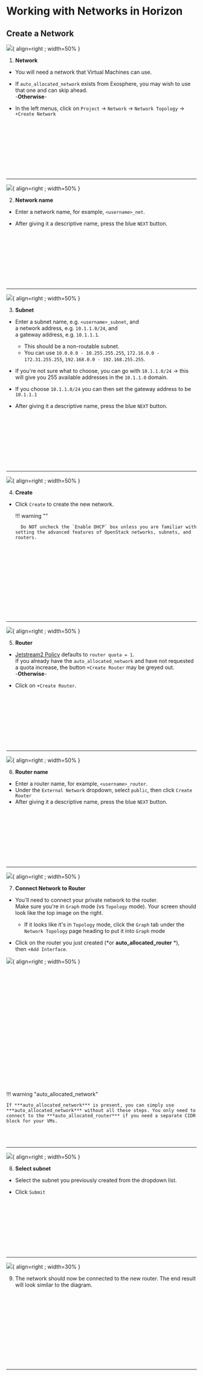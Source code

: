 # Working with Networks in Horizon

## Create a Network

![](/images/horizon_create_network.webp){ align=right ; width=50% }

1. **Network**

* You will need a network that Virtual Machines can use.

* If `auto_allocated_network` exists from Exosphere, you may wish to use that one and can skip ahead.</br>-**Otherwise**-</br>

* In the left menus, click on `Project` → `Network` → `Network Topology` → `+Create Network`

</br></br></br></br></br></br></br></br>

---

![](/images/horizon_network_name.webp){ align=right ; width=50% }

2. **Network name**

* Enter a network name, for example, `<username>_net`.

* After giving it a descriptive name, press the blue `NEXT` button.

</br></br></br></br></br></br></br></br>

---

![](/images/horizon_subnet.webp){ align=right ; width=50% }

3. **Subnet**

* Enter a subnet name, e.g. `<username>_subnet`, and </br>a network address, e.g. `10.1.1.0/24`, and </br>a gateway address, e.g. `10.1.1.1`.

    * This should be a non-routable subnet.
    * You can use `10.0.0.0 - 10.255.255.255`, `172.16.0.0 - 172.31.255.255`, `192.168.0.0 - 192.168.255.255`.

* If you're not sure what to choose, you can go with `10.1.1.0/24` → this will give you 255 available addresses in the `10.1.1.0` domain.

* If you choose `10.1.1.0/24` you can then set the gateway address to be `10.1.1.1`

* After giving it a descriptive name, press the blue `NEXT` button.

</br></br></br></br></br></br></br></br>

---

![](/images/horizon_network_dhcp.webp){ align=right ; width=50% }

4. **Create**

* Click `Create` to create the new network.

    !!! warning ""

        Do NOT uncheck the `Enable DHCP` box unless you are familiar with setting the advanced features of OpenStack networks, subnets, and routers.

</br></br></br></br></br></br></br></br></br></br></br>

---

![](/images/horizon_create_router.jpg){ align=right ; width=50% }

5. **Router**

* [Jetstream2 Policy](/general/policies) defaults to `router quota = 1`.</br>If you already have the `auto_allocated_network` and have not requested a quota increase, the button `+Create Router` may be greyed out.</br>-**Otherwise**-</br>

* Click on `+Create Router`.

</br></br></br></br></br></br></br></br>

---

![](/images/horizon_router_name.jpg){ align=right ; width=50% }

6. **Router name**

* Enter a router name, for example, `<username>_router`.
* Under the `External Network` dropdown, select `public`, then click `Create Router`
* After giving it a descriptive name, press the blue `NEXT` button.

</br></br></br></br></br></br></br></br>

---

![](/images/horizon_net_top_graph.webp){ align=right ; width=50% }

7. **Connect Network to Router**

* You'll need to connect your private network to the router.</br>Make sure  you're in `Graph` mode (vs `Topology` mode). Your screen should look like the top image on the right.
    * If it looks like it's in `Topology` mode, click the `Graph` tab under the `Network Topology` page heading to put it into `Graph` mode

* Click on the router you just created (*or **auto_allocated_router** *),</br>then `+Add Interface`.

![](/images/horizon_net_interface.jpg){ align=right ; width=50% }

</br></br></br></br></br></br></br></br></br></br></br></br></br></br></br></br></br></br>

!!! warning "auto_allocated_network"

    If ***auto_allocated_network*** is present, you can simply use ***auto_allocated_network*** without all these steps. You only need to connect to the ***auto_allocated_router*** if you need a separate CIDR block for your VMs.

</br></br>

---

![](/images/horizon_router-add.png){ align=right ; width=50% }

8. **Select subnet**

* Select the subnet you previously created from the dropdown list.

* Click `Submit`

</br></br></br></br></br></br></br></br>

---

![](/images/horizon_network_final.webp){ align=right ; width=30% }

9. The network should now be connected to the new router.  The end result will look similar to the diagram.

</br></br></br></br></br></br></br></br></br></br></br>

---
